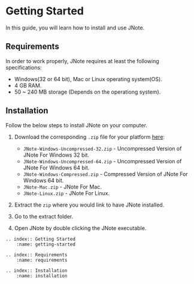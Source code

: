 # Getting Started

In this guide, you will learn how to install and use JNote.

## Requirements

In order to work properly, JNote requires at least the following specifications:

* Windows(32 or 64 bit), Mac or Linux operating system(OS).
* 4 GB RAM.
* 50 ~ 240 MB storage (Depends on the operationg system).

## Installation

Follow the below steps to install JNote on your computer.

1. Download the corresponding `.zip` file for your platform [here](https://github.com/Dev-I-J/JNote/releases/latest):
    * `JNote-Windows-Uncompressed-32.zip` - Uncompressed Version of JNote For Windows 32 bit.
    * `JNote-Windows-Uncompressed-64.zip` - Uncompressed Version of JNote For Windows 64 bit.
    * `JNote-Windows-Compressed.zip` - Compressed Version of JNote For Windows 64 bit.
    * `JNote-Mac.zip` - JNote For Mac.
    * `JNote-Linux.zip` - JNote For Linux.

2. Extract the `zip` where you would link to have JNote installed.

3. Go to the extract folder.

4. Open JNote by double clicking the JNote executable.

```eval_rst
.. index:: Getting Started
    :name: getting-started

.. index:: Requirements
    :name: requirements

.. index:: Installation
    :name: installation
```
